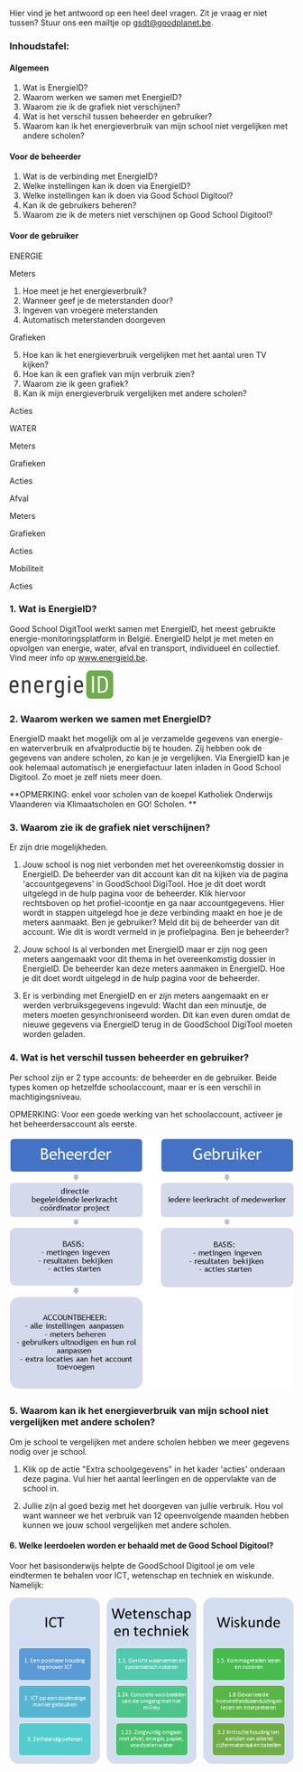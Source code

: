 Hier vind je het antwoord op een heel deel vragen. Zit je vraag er niet tussen? Stuur ons een mailtje op gsdt@goodplanet.be.

### Inhoudstafel:

#### Algemeen
1. Wat is EnergieID? 
2. Waarom werken we samen met EnergieID?
3. Waarom zie ik de grafiek niet verschijnen?
4. Wat is het verschil tussen beheerder en gebruiker?   
5. Waarom kan ik het energieverbruik van mijn school niet vergelijken met andere scholen?

#### Voor de beheerder
1. Wat is de verbinding met EnergieID?
2. Welke instellingen kan ik doen via EnergieID?
3. Welke instellingen kan ik doen via Good School Digitool?
4. Kan ik de gebruikers beheren?
5. Waarom zie ik de meters niet verschijnen op Good School Digitool?

#### Voor de gebruiker

ENERGIE

Meters

1. Hoe meet je het energieverbruik? 
2. Wanneer geef je de meterstanden door?
3. Ingeven van vroegere meterstanden 
4. Automatisch meterstanden doorgeven


Grafieken

5. Hoe kan ik het energieverbruik vergelijken met het aantal uren TV kijken? 
6. Hoe kan ik een grafiek van mijn verbruik zien? 
7. Waarom zie ik geen grafiek? 
8. Kan ik mijn energieverbruik vergelijken met andere scholen? 

Acties

WATER

Meters

Grafieken

Acties

Afval

Meters

Grafieken

Acties

Mobiliteit

Acties

### 1. Wat is EnergieID? 

Good School DigitTool werkt samen met EnergieID, het meest gebruikte energie-monitoringsplatform in België. EnergieID helpt je met meten en opvolgen van energie, water, afval en transport, individueel én collectief. Vind meer info op www.energieid.be. 

![](https://github.com/GoodPlanetBelgium/text_GSDT/raw/main/images/energie%20ID%20logo.png)

### 2. Waarom werken we samen met EnergieID?

EnergieID maakt het mogelijk om al je verzamelde gegevens van energie- en waterverbruik en afvalproductie bij te houden. Zij hebben ook de gegevens van andere scholen, zo kan je je vergelijken. Via EnergieID kan je ook helemaal automatisch je energiefactuur laten inladen in Good School Digitool. Zo moet je zelf niets meer doen.

**OPMERKING: enkel voor scholen van de koepel Katholiek Onderwijs Vlaanderen via Klimaatscholen en GO! Scholen. **

### 3. Waarom zie ik de grafiek niet verschijnen?

Er zijn drie mogelijkheden.

1) Jouw school is nog niet verbonden met het overeenkomstig dossier in EnergieID. De beheerder van dit account kan dit na kijken via de pagina 'accountgegevens' in GoodSchool DigiTool. Hoe je dit doet wordt uitgelegd in de hulp pagina voor de beheerder. Klik hiervoor rechtsboven op het profiel-icoontje   en ga naar accountgegevens. Hier wordt in stappen uitgelegd hoe je deze verbinding maakt en hoe je de meters aanmaakt.  Ben je gebruiker? Meld dit bij de beheerder van dit account. Wie dit is wordt vermeld in je profielpagina. Ben je beheerder? 

2) Jouw school is al verbonden met EnergieID maar er zijn nog geen meters aangemaakt voor dit thema in het overeenkomstig dossier in EnergieID. De beheerder kan deze meters aanmaken in EnergieID. Hoe je dit doet wordt uitgelegd in de hulp pagina voor de beheerder.

3) Er is verbinding met EnergieID en er zijn meters aangemaakt en er werden verbruiksgegevens ingevuld: Wacht dan een minuutje, de meters moeten gesynchroniseerd worden. Dit kan even duren omdat de nieuwe gegevens via EnergieID terug in de GoodSchool DigiTool moeten worden geladen.

### 4. Wat is het verschil tussen beheerder en gebruiker?   

Per school zijn er 2 type accounts: de beheerder en de gebruiker. Beide types komen op hetzelfde schoolaccount, maar er is een verschil in machtigingsniveau. 

OPMERKING: Voor een goede werking van het schoolaccount, activeer je het beheerdersaccount als eerste.  

![](https://github.com/GoodPlanetBelgium/text_GSDT/raw/main/images/gebruiker%20beheerder.png)

### 5. Waarom kan ik het energieverbruik van mijn school niet vergelijken met andere scholen?

Om je school te vergelijken met andere scholen hebben we meer gegevens nodig over je school.

1.	Klik op de actie "Extra schoolgegevens" in het kader 'acties' onderaan deze pagina. Vul hier het aantal leerlingen en de oppervlakte van de school in.

2.	Jullie zijn al goed bezig met het doorgeven van jullie verbruik. Hou vol want wanneer we het verbruik van 12 opeenvolgende maanden hebben kunnen we jouw school vergelijken met andere scholen.

#### 6. Welke leerdoelen worden er behaald met de Good School Digitool?

Voor het basisonderwijs helpte de GoodSchool Digitool je om vele eindtermen te behalen voor ICT, wetenschap en techniek en wiskunde. Namelijk:

![](https://github.com/GoodPlanetBelgium/text_GSDT/raw/main/images/leerdoelen%20basisonderwijs.png)
